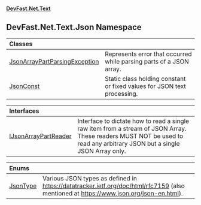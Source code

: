 #### [DevFast.Net.Text](index.md 'index')

## DevFast.Net.Text.Json Namespace

| Classes | |
| :--- | :--- |
| [JsonArrayPartParsingException](DevFast.Net.Text.Json.JsonArrayPartParsingException.md 'DevFast.Net.Text.Json.JsonArrayPartParsingException') | Represents error that occurred while parsing parts of a JSON array. |
| [JsonConst](DevFast.Net.Text.Json.JsonConst.md 'DevFast.Net.Text.Json.JsonConst') | Static class holding constant or fixed values for JSON text processing. |

| Interfaces | |
| :--- | :--- |
| [IJsonArrayPartReader](DevFast.Net.Text.Json.IJsonArrayPartReader.md 'DevFast.Net.Text.Json.IJsonArrayPartReader') | Interface to dictate how to read a single raw item from a stream of JSON Array.   These readers MUST NOT be used to read any arbitrary JSON but a single JSON Array only. |

| Enums | |
| :--- | :--- |
| [JsonType](DevFast.Net.Text.Json.JsonType.md 'DevFast.Net.Text.Json.JsonType') | Various JSON types as defined in https://datatracker.ietf.org/doc/html/rfc7159 (also mentioned at https://www.json.org/json-en.html). |
